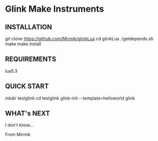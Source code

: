 Glink Make Instruments
======================

INSTALLATION
------------

git clone https://github.com/Mirmik/glinkLua
cd glinkLua
./getdepends.sh
make
make install


REQUIREMENTS
------------

lua5.3

QUICK START
-----------

mkdir testglink
cd testglink
glink-init --template=helloworld
glink

WHAT's NEXT
-----------

I don't know...


From Mirmik